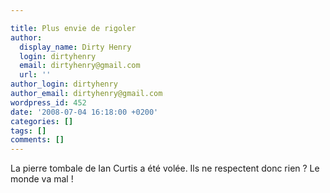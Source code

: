 ```yaml
---

title: Plus envie de rigoler
author:
  display_name: Dirty Henry
  login: dirtyhenry
  email: dirtyhenry@gmail.com
  url: ''
author_login: dirtyhenry
author_email: dirtyhenry@gmail.com
wordpress_id: 452
date: '2008-07-04 16:18:00 +0200'
categories: []
tags: []
comments: []
---
```

La pierre tombale de Ian Curtis a été volée. Ils ne respectent donc rien ? Le monde va mal !
